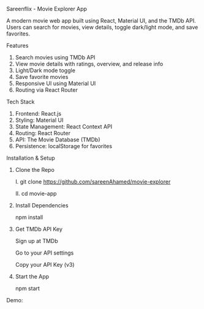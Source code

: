 Sareenflix - Movie Explorer App

A modern movie web app built using React, Material UI, and the TMDb API. Users can search for movies, view details, toggle dark/light mode, and save favorites.


Features
1. Search movies using TMDb API
2. View movie details with ratings, overview, and release info
3. Light/Dark mode toggle
4. Save favorite movies
5. Responsive UI using Material UI
6. Routing via React Router


Tech Stack
1. Frontend: React.js
2. Styling: Material UI
3. State Management: React Context API
4. Routing: React Router
5. API: The Movie Database (TMDb)
6. Persistence: localStorage for favorites


Installation & Setup

1. Clone the Repo
   
	I. git clone https://github.com/sareenAhamed/movie-explorer

	II. cd movie-app

2. Install Dependencies
   
	npm install

3. Get TMDb API Key
   
	Sign up at TMDb

	Go to your API settings

	Copy your API Key (v3)

4. Start the App
   
	npm start

Demo: 
